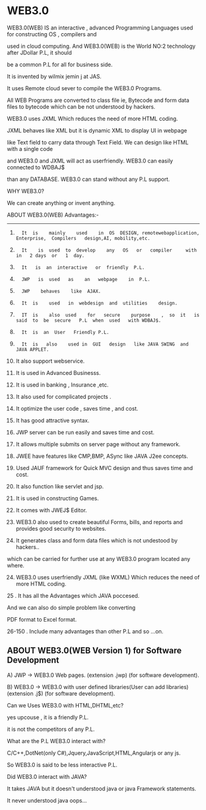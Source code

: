 # WEB3.0
   

WEB3.0(WEB)  IS an interactive    ,  advanced   Programming Languages  used   for  constructing   OS  , compilers and

used   in  cloud  computing. And  WEB3.0(WEB)  is  the  World  NO:2  technology after  JDollar  P.L, it should

be  a  common  P.L for all  for  business side.



It  is   invented   by    wilmix  jemin  j    at       JAS.



It   uses   Remote   cloud  sever   to  compile    the   WEB3.0   Programs.

All   WEB Programs  are   converted   to  class file  ie,  Bytecode  and   form  data  files   to  bytecode  which   can  be   not  understood  by hackers.

WEB3.0   uses  JXML  Which  reduces  the   need  of  more  HTML  coding. 

JXML   behaves   like  XML    but  it  is     dynamic   XML   to    display    UI    in  webpage

like  Text   field    to  carry  data  through  Text  Field. We  can  design  like  HTML   with  a   single  code

and  WEB3.0  and  JXML   will  act   as  userfriendly.  WEB3.0  can    easily  connected  to  WDBAJ$ 

than  any  DATABASE. WEB3.0   can  stand   without  any   P.L  support.


WHY  WEB3.0?

We  can   create   anything   or   invent   anything.




 ABOUT   WEB3.0(WEB)  Advantages:-

-------------------------------------------------------------

 

1.       It  is    mainly    used    in  OS  DESIGN, remotewebapplication, Enterprise,  Compilers   design,AI, mobility,etc.

2.       It    is  used  to  develop    any   OS   or   compiler     with  in   2 days  or   1  day.

3.       It   is  an  interactive   or  friendly  P.L.

4.       JWP   is  used   as    an   webpage    in  P.L.  

5.       JWP    behaves    like  AJAX.

6.       It  is    used   in  webdesign  and  utilities    design.

7.       IT  is    also  used    for   secure    purpose    ,  so  it   is  said  to  be  secure   P.L  when  used   with WDBAJ$.

8.       It  is  an  User   Friendly P.L.

9.       It  is   also    used in  GUI   design   like JAVA SWING  and   JAVA APPLET.

10.   It  also    support   webservice.

11.   It  is   used    in  Advanced    Businesss.

12.   It  is   used  in  banking  ,  Insurance  ,etc.

13.   It  also  used     for    complicated    projects .

14.   It optimize  the user code   ,  saves  time    ,  and  cost.

15.   It  has  good  attractive    syntax.

16.   JWP  server  can  be  run  easily    and  saves    time  and  cost.

17.   It   allows    multiple  submits   on  server  page    without  any  framework.

18.   JWEE  have   features   like  CMP,BMP, ASync  like   JAVA  J2ee  concepts.

19.   Used  JAUF  framework   for  Quick   MVC design  and  thus  saves  time and  cost.

20.   It  also   function like  servlet   and  jsp.

21.   It is  used   in  constructing   Games.

22.   It  comes  with  JWEJ$   Editor.

22.  WEB3.0   also used   to  create  beautiful  Forms, bills,  and  reports and  provides   good  security  to  websites.

23.  It generates  class  and  form data files which  is  not  undestood  by  hackers..

which  can   be  carried   for   further  use  at any  WEB3.0  program  located  any where.

24. WEB3.0   uses  userfriendly   JXML  (like   WXML)  Which  reduces  the   need  of  more  HTML  coding. 

25  .  It   has    all  the    Advantages   which   JAVA      poccesed.

And    we  can  also  do   simple    problem   like  converting 

PDF   format    to Excel  format.

26-150 . Include   many  advantages  than  other P.L  and  so ...on.


ABOUT  WEB3.0(WEB  Version  1)  for  Software Development
---------------------------------------------------------

A) JWP -> WEB3.0  Web pages. (extension .jwp)  (for   software  development).

B) WEB3.0 -> WEB3.0  with  user  defined  libraries(User  can  add  libraries) (extension .j$)
(for   software  development).



Can we Uses   WEB3.0  with HTML,DHTML,etc?

yes  upcouse , it  is  a  friendly  P.L.

it  is   not  the  competitors  of  any  P.L.

What   are  the  P.L  WEB3.0  interact   with?

C/C++,DotNet(only  C#),Jquery,JavaScript,HTML,Angularjs  or any  js.

So  WEB3.0  is  said  to  be less  interactive  P.L.

Did  WEB3.0  interact  with  JAVA?

It takes JAVA   but  it  doesn't  understood  java  or  java Framework  statements.

It  never   understood    java  oops...

